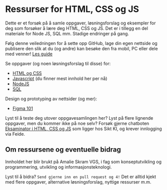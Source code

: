 # Ressurser for HTML, CSS og JS

Dette er et forsøk på å samle oppgaver, løsningsforslag og eksempler for deg som forsøker å lære deg HTML, CSS og JS. Det er i tillegg en del materiale for Node JS, SQL mm. Stadige endringer på gang.

Følg denne veiledningen for å sette opp GitHub, lage din egen nettside og publisere den slik at du (og andre) kan besøke den fra mobil, PC eller dele med venner! [Les guide](github-og-github-desktop.md)

Se oppgaver (og noen løsningsforslag til disse) for:
- [HTML og CSS](oppgaver%20-%20html%20og%20css.md)
- [Javascript](oppgaver%20-%20js.md) (du finner mest innhold her per nå)
- [NodeJS](oppgaver%20-%20nodejs.md)
- [SQL](oppgaver%20-%20sql.md)

Design og prototyping av nettsider (og mer):
- [Figma 101](https://designlab.com/figma-101-course/introduction-to-figma)

Lyst til å teste deg utover oppgavesamlingen her? Lyst på flere lignende oppgaver, men du kommer ikke på noe selv? Forsøk gjerne chatboten [Eksaminator i HTML, CSS og JS](https://ki.sikt.no/VN7M) som ligger hos Sikt KI, og krever innlogging via Feide.

## Om ressursene og eventuelle bidrag
Innholdet her blir brukt på Amalie Skram VGS, i fag som konseptutvikling og programmering, utvikling og informasjonsteknologi.

Lyst til å bidra? `Send gjerne inn en pull request og 4!` Det er alltid kjekt med flere oppgaver, alternative løsningsforslag, nyttige ressurser m.m.